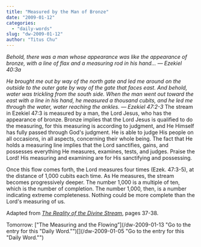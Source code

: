 ```yaml
---
title: "Measured by the Man of Bronze"
date: "2009-01-12"
categories: 
  - "daily-words"
slug: "dw-2009-01-12"
author: "Titus Chu"
---
```


_Behold, there was a man whose appearance was like the appearance of bronze, with a line of flax and a measuring rod in his hand..._ _—_ _Ezekiel 40:3a_

_He brought me out by way of the north gate and led me around on the outside to the outer gate by way of the gate that faces east. And behold, water was trickling from the south side. When the man went out toward the east with a line in his hand, he measured a thousand cubits, and he led me through the water, water reaching the ankles. — Ezekiel 47:2-3_ The stream in Ezekiel 47:3 is measured by a man, the Lord Jesus, who has the appearance of bronze. Bronze implies that the Lord Jesus is qualified to do the measuring, for this measuring is according to judgment, and He Himself has fully passed through God's judgment. He is able to judge His people on all occasions, in all aspects, concerning their whole being. The fact that He holds a measuring line implies that the Lord sanctifies, gains, and possesses everything He measures, examines, tests, and judges. Praise the Lord! His measuring and examining are for His sanctifying and possessing.

Once this flow comes forth, the Lord measures four times (Ezek. 47:3-5), at the distance of 1,000 cubits each time. As He measures, the stream becomes progressively deeper. The number 1,000 is a multiple of ten, which is the number of completion. The number 1,000, then, is a number indicating extreme completeness. Nothing could be more complete than the Lord's measuring of us.

Adapted from [_The Reality of the Divine Stream_](/book-reality-of-the-divine-stream "Go to the entry for this book."), pages 37-38.

Tomorrow: ["The Measuring and the Flowing”](/dw-2009-01-13 "Go to the entry for this "Daily Word."")[](/dw-2009-01-05 "Go to the entry for this "Daily Word."")
